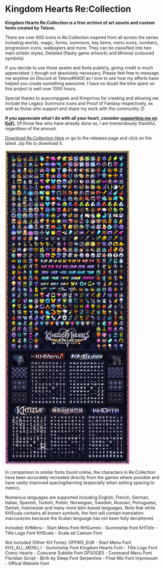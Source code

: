 # Kingdom Hearts Re:Collection

**Kingdom Hearts Re:Collection is a free archive of art assets and custom fonts created by Televo.** 

There are over 600 icons in Re:Collection inspired from all across the series including worlds, magic, forms, summons, key items, menu icons, numbers, progression icons, wallpapers and more. They can be classified into two main artistic styles; Detailed (flashy game artwork) and Minimal (coloured symbols).

If you decide to use these assets and fonts publicly, giving credit is much appreciated :) though not absolutely necessary. Please feel free to message me anytime on Discord at Televo#9400 as I love to see how my efforts have helped you create something awesome. I have no doubt the time spent on this project is well over 1000 hours.

Special thanks to auscompgeek and Kimpchuu for creating and allowing me include the Legacy Summons icons and Proof of Fantasy respectively, as well as those who support and share my work with the community :D

**If you appreciate what I do with all your heart, consider [supporting me on KoFi](https://ko-fi.com/televo).** Of those few who have already done so, I am tremendously thankful, regardless of the amount.

[Download Re:Collection Here](https://github.com/Televo/kingdom-hearts-recollection/releases/download/v3.0/Kingdom-Hearts-ReCollection.zip) or go to the releases page and click on the latest .zip file to download it.

![](Preview.png)

In comparison to similar fonts found online, the characters in Re:Collection have been accurately recreated directly from the games where possible and have vastly improved spacing/kerning (especially when setting spacing to metric).

Numerous languages are supported including English, French, German, Italian, Spanish, Turkish, Polish, Norwegian, Swedish, Russian, Portuguese, Danish, Indonesian and many more latin-based languages. Note that while KHScala contains all known symbols, the font will contain translation inaccuracies because the Scalan language has not been fully deciphered.

Included:
KHMenu - Start Menu Font
KHGummi - Gummiship Font
KHTitle - Title Logo Font
KHScala - Scala ad Caelum Font

Not Included (Other KH Fonts):
DFPW5_EUR - Start Menu Font
KH2_ALL_MENU_I - Gummiship Font
Kingdom Hearts Font - Title Logo Font
Comic Hearts - Cutscene Subtitle Font
DFSOGE5 - Command Menu Font
Floridian Script - Birth by Sleep Font
Serpentine - Final Mix Font
Impressum - Offical Website Font
